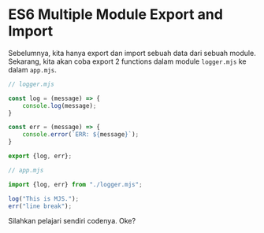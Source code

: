 # ES6 Multiple Module Export and Import

Sebelumnya, kita hanya export dan import sebuah data dari sebuah module. Sekarang, kita akan coba export 2 functions dalam module `logger.mjs` ke dalam `app.mjs`.

```js
// logger.mjs

const log = (message) => {
    console.log(message);
}

const err = (message) => {
    console.error(`ERR: ${message}`);
}

export {log, err};
```

```js
// app.mjs

import {log, err} from "./logger.mjs";

log("This is MJS.");
err("line break");
```

Silahkan pelajari sendiri codenya. Oke?